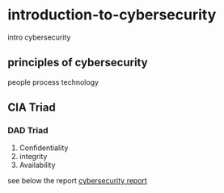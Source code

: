 # introduction-to-cybersecurity
intro cybersecurity

## principles of cybersecurity
people
process
technology

## CIA Triad
### DAD Triad
1. Confidentiality
2. integrity
3. Availability

see below the report 
 [cybersecurity report](https://github.com/DorcasAfolabi/introduction-to-cybersecurity/blob/main/A%20business%20process%20modelling%20notation.pdf)
